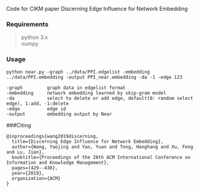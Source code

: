 Code for CIKM paper Discerning Edge Influence for Network Embedding



### Requirements
> python 3.x  
> numpy

### Usage

```
python near.py -graph ../data/PPI.edgelist -embedding ../data/PPI.embedding -output PPI_near.embedding -da -1 -edge 123
```

```
-graph         graph data in edgelist format
-embedding     network embedding learned by skip-gram model
-da            select to delete or add edge, default(0: random select edge), 1:add, -1:delete
-edge          edge id
-output        embedding output by Near
```
###Citing
```
@inproceedings{wang2019discerning,
  title={Discerning Edge Influence for Network Embedding},
  author={Wang, Yaojing and Yao, Yuan and Tong, Hanghang and Xu, Feng and Lu, Jian},
  booktitle={Proceedings of the 28th ACM International Conference on Information and Knowledge Management},
  pages={429--438},
  year={2019},
  organization={ACM}
}
```

